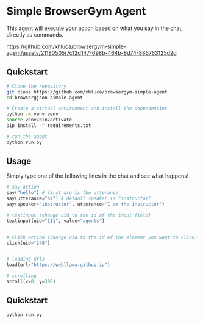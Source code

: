 # Simple BrowserGym Agent

This agent will execute your action based on what you say in the chat, directly as commands.

https://github.com/xhluca/browsergym-simple-agent/assets/21180505/7c12d147-698b-464b-8d74-886763125d2d


## Quickstart

```bash
# Clone the repository
git clone https://github.com/xhluca/browsergym-simple-agent
cd browsergjson-simple-agent

# Create a virtual environment and install the dependencies
python -m venv venv
source venv/bin/activate
pip install -r requirements.txt

# run the agent
python run.py
```

## Usage

Simply type one of the following lines in the chat and see what happens!
```python
# say action
say("hello") # first arg is the utterance
say(utterance="hi") # default speaker is "instructor"
say(speaker="instructor", utterance="I am the instructor")

# textinput (change uid to the id of the input field)
textinput(uid="111", value="agents")


# click action (change uid to the id of the element you want to click)
click(uid="245")


# loading urls
load(url="https://webllama.github.io")

# scrolling
scroll(x=0, y=300)
```

## Quickstart

```bash
python run.py
```
